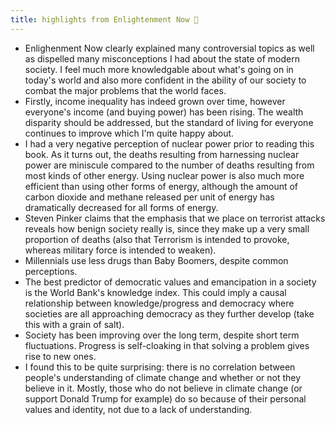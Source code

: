 ```yaml
---
title: highlights from Enlightenment Now 🌱
---
```


- Enlighenment Now clearly explained many controversial topics as well as dispelled many misconceptions I had about the state of modern society. I feel much more knowledgable about what's going on in today's world and also more confident in the ability of our society to combat the major problems that the world faces.
- Firstly, income inequality has indeed grown over time, however everyone's income (and buying power) has been rising. The wealth disparity should be addressed, but the standard of living for everyone continues to improve which I'm quite happy about.
- I had a very negative perception of nuclear power prior to reading this book. As it turns out, the deaths resulting from harnessing nuclear power are miniscule compared to the number of deaths resulting from most kinds of other energy. Using nuclear power is also much more efficient than using other forms of energy, although the amount of carbon dioxide and methane released per unit of energy has dramatically decreased for all forms of energy.
- Steven Pinker claims that the emphasis that we place on terrorist attacks reveals how benign society really is, since they make up a very small proportion of deaths (also that Terrorism is intended to provoke, whereas military force is intended to weaken).
- Millennials use less drugs than Baby Boomers, despite common perceptions.
- The best predictor of democratic values and emancipation in a society is the World Bank's knowledge index. This could imply a causal relationship between knowledge/progress and democracy where societies are all approaching democracy as they further develop (take this with a grain of salt).
- Society has been improving over the long term, despite short term fluctuations. Progress is self-cloaking in that solving a problem gives rise to new ones.
- I found this to be quite surprising: there is no correlation between people's understanding of climate change and whether or not they believe in it. Mostly, those who do not believe in climate change (or support Donald Trump for example) do so because of their personal values and identity, not due to a lack of understanding.